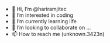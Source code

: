 - 👋 Hi, I’m @hariramjitec
- 👀 I’m interested in coding 
- 🌱 I’m currently learning life 
- 💞️ I’m looking to collaborate on ...
- 📫 How to reach me (unknown.3423n)

<!---
hariramjitec/hariramjitec is a ✨ special ✨ repository because its `README.md` (this file) appears on your GitHub profile.
You can click the Preview link to take a look at your changes.
--->
